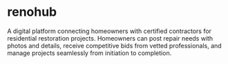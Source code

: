 # renohub
A digital platform connecting homeowners with certified contractors for residential restoration projects. Homeowners can post repair needs with photos and details, receive competitive bids from vetted professionals, and manage projects seamlessly from initiation to completion.
